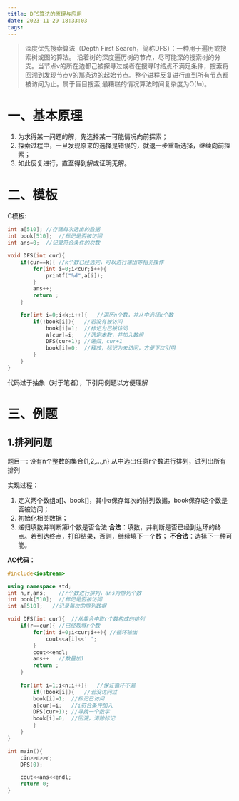 ```yaml
---
title: DFS算法的原理与应用
date: 2023-11-29 18:33:03
tags:
---
```

> 深度优先搜索算法（Depth First Search，简称DFS）：一种用于遍历或搜索树或图的算法。 沿着树的深度遍历树的节点，尽可能深的搜索树的分支。当节点v的所在边都己被探寻过或者在搜寻时结点不满足条件，搜索将回溯到发现节点v的那条边的起始节点。整个进程反复进行直到所有节点都被访问为止。属于盲目搜索,最糟糕的情况算法时间复杂度为O(!n)。

# 一、基本原理
1. 为求得某一问题的解，先选择某一可能情况向前探索；
2. 探索过程中，一旦发现原来的选择是错误的，就退一步重新选择，继续向前探索；
3. 如此反复进行，直至得到解或证明无解。

# 二、模板
C模板:
```c
int a[510]; //存储每次选出的数据
int book[510];  //标记是否被访问
int ans=0;  //记录符合条件的次数

void DFS(int cur){  
    if(cur==k){ //k个数已经选完，可以进行输出等相关操作
        for(int i=0;i<cur;i++){
            printf("%d",a[i]);
        }
        ans++;
        return ;
    }

    for(int i=0;i<k;i++){   //遍历n个数，并从中选择k个数
        if(!book[i]){   //若没有被访问
            book[i]=1;  //标记为已被访问
            a[cur]=i;   //选定本数，并加入数组
            DFS(cur+1); //递归，cur+1
            book[i]=0;  //释放，标记为未访问，方便下次引用
        }
    }   
}
```
代码过于抽象（对于笔者），下引用例题以方便理解

# 三、例题 
 
## 1.排列问题 

题目一:
设有n个整数的集合{1,2,...,n} 从中选出任意r个数进行排列，试列出所有排列 

实现过程：  

1. 定义两个数组a[]、book[]，其中a保存每次的排列数据，book保存i这个数是否被访问；
2. 初始化相关数据；
3. 递归填数并判断第i个数是否合法
    **合法**：填数，并判断是否已经到达环的终点。若到达终点，打印结果，否则，继续填下一个数；
    **不合法**：选择下一种可能。 

**AC代码：**
```cpp
#include<iostream>

using namespace std;
int n,r,ans;    //r个数进行排列，ans为排列个数
int book[510];  //标记是否被访问
int a[510];   //记录每次的排列数据

void DFS(int cur){  //从集合中取r个数构成的排列
    if(r==cur){ //已经取够r个数
        for(int i=0;i<cur;i++){ //循环输出
            cout<<a[i]<<' ';
        }
        cout<<endl;
        ans++   //数量加1
        return ;
    }
    
    for(int i=1;i<n;i++){   //保证循环不漏
        if(!book[i]){   //若没访问过
        book[i]=1;  //标记已访问
        a[cur]=i;   //i符合条件加入
        DFS(cur+1); //寻找一个数字
        book[i]=0;  //回溯，清除标记
        }
    }
}

int main(){
    cin>>n>>r;
    DFS(0);

    cout<<ans<<endl;
    return 0;
}
```
